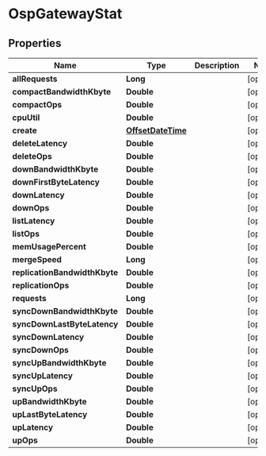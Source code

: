 # OspGatewayStat

## Properties
Name | Type | Description | Notes
------------ | ------------- | ------------- | -------------
**allRequests** | **Long** |  |  [optional]
**compactBandwidthKbyte** | **Double** |  |  [optional]
**compactOps** | **Double** |  |  [optional]
**cpuUtil** | **Double** |  |  [optional]
**create** | [**OffsetDateTime**](OffsetDateTime.md) |  |  [optional]
**deleteLatency** | **Double** |  |  [optional]
**deleteOps** | **Double** |  |  [optional]
**downBandwidthKbyte** | **Double** |  |  [optional]
**downFirstByteLatency** | **Double** |  |  [optional]
**downLatency** | **Double** |  |  [optional]
**downOps** | **Double** |  |  [optional]
**listLatency** | **Double** |  |  [optional]
**listOps** | **Double** |  |  [optional]
**memUsagePercent** | **Double** |  |  [optional]
**mergeSpeed** | **Long** |  |  [optional]
**replicationBandwidthKbyte** | **Double** |  |  [optional]
**replicationOps** | **Double** |  |  [optional]
**requests** | **Long** |  |  [optional]
**syncDownBandwidthKbyte** | **Double** |  |  [optional]
**syncDownLastByteLatency** | **Double** |  |  [optional]
**syncDownLatency** | **Double** |  |  [optional]
**syncDownOps** | **Double** |  |  [optional]
**syncUpBandwidthKbyte** | **Double** |  |  [optional]
**syncUpLatency** | **Double** |  |  [optional]
**syncUpOps** | **Double** |  |  [optional]
**upBandwidthKbyte** | **Double** |  |  [optional]
**upLastByteLatency** | **Double** |  |  [optional]
**upLatency** | **Double** |  |  [optional]
**upOps** | **Double** |  |  [optional]
